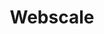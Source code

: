 ---
title: Webscale
layout: redirect
note: THIS FILE IS GENERATED AUTOMATICALLY, EDIT _data/consultants.json instead 
redirect_to:
  - https://webscale.fi/briefly-in-english/ 
---